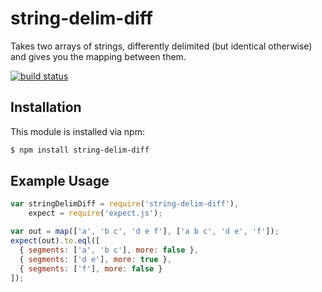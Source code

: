 # string-delim-diff

Takes two arrays of strings, differently delimited (but identical otherwise) and gives you the mapping between them.

[![build status](https://secure.travis-ci.org/timothyleslieallen/string-delim-diff.png)](http://travis-ci.org/timothyleslieallen/string-delim-diff)

## Installation

This module is installed via npm:

``` bash
$ npm install string-delim-diff
```

## Example Usage

``` js
var stringDelimDiff = require('string-delim-diff'),
    expect = require('expect.js');

var out = map(['a', 'b c', 'd e f'], ['a b c', 'd e', 'f']);
expect(out).to.eql([
  { segments: ['a', 'b c'], more: false },
  { segments: ['d e'], more: true },
  { segments: ['f'], more: false }
]);

```
